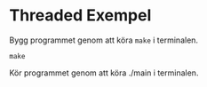 # Threaded Exempel

Bygg programmet genom att köra `make` i terminalen.
```
make
```

Kör programmet genom att köra ./main i terminalen.
